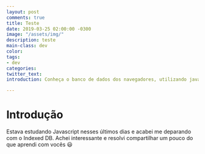```yaml
---
layout: post
comments: true
title: Teste
date: 2019-03-25 02:00:00 -0300
image: "/assets/img/"
description: teste
main-class: dev
color: 
tags:
- dev
categories: 
twitter_text: 
introduction: Conheça o banco de dados dos navegadores, utilizando javascript!!

---
```

# Introdução

Estava estudando Javascript nesses últimos dias e acabei me deparando com o Indexed DB. Achei interessante e resolvi compartilhar um pouco do que aprendi com vocês 😃